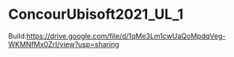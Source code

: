 # ConcourUbisoft2021_UL_1

Build:https://drive.google.com/file/d/1qMe3Lm1cwUaQoMpdqVeg-WKMNfMx0ZrI/view?usp=sharing
